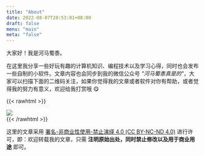 ```yaml
---
title: "About"
date: 2022-08-07T20:53:01+08:00
draft: false
menu: "main"
meta: "false"
---
```


大家好！我是河马蜀黍。

在这里我分享一些好玩有趣的计算机知识、编程技术以及学习心得，同时也会发布一些自制的小软件。文章内容也会同步到我的微信公众号 _"河马蜀黍真是的"_，大家可以扫描下面的二维码关注，如果你觉得我的文章或者软件对你有帮助，或者觉得我的努力有意义，欢迎给我打赏哦 😋

{{< rawhtml >}}
<div>
    <img src="/images/subscribe-and-donate.zh.png" class="block-image image-480px"/>
</div>
{{< /rawhtml >}}

这里的文章采用 [署名-非商业性使用-禁止演绎 4.0 (CC BY-NC-ND 4.0)](https://creativecommons.org/licenses/by-nc-nd/4.0/deed.zh) 进行许可，即：欢迎转载我的文章，只需 **注明原始出处，同时禁止修改以及用于商业用途** 即可。
